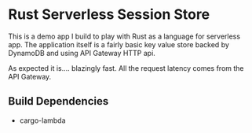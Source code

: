 # Rust Serverless Session Store

This is a demo app I build to play with Rust as a language for serverless app. 
The application itself is a fairly basic key value store backed by DynamoDB and using API Gateway HTTP api.

As expected it is.... blazingly fast. All the request latency comes from the API Gateway.

## Build Dependencies

* cargo-lambda
